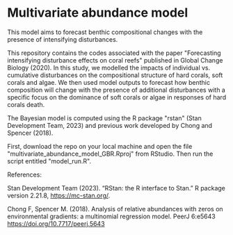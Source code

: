 # Multivariate abundance model

This model aims to forecast benthic compositional changes with the presence of intensifying disturbances. 

This repository contains the codes associated with the paper "Forecasting intensifying disturbance effects on coral reefs" published in Global Change Biology (2020). In this study, we modelled the impacts of individual vs. cumulative disturbances on the compositional structure of hard corals, soft corals and algae. We then used model outputs to forecast how benthic composition will change with the presence of additional disturbances with a specific focus on the dominance of soft corals or algae in responses of hard corals death. 

The Bayesian model is computed using the R package "rstan" (Stan Development Team, 2023) and previous work developed by Chong and Spencer (2018).  

First, download the repo on your local machine and open the file "multivariate_abundance_model_GBR.Rproj" from RStudio. Then run the script entitled "model_run.R".

References: 

Stan Development Team (2023). “RStan: the R interface to Stan.” R package version 2.21.8, https://mc-stan.org/.

Chong F, Spencer M. (2018). Analysis of relative abundances with zeros on environmental gradients: a multinomial regression model. PeerJ 6:e5643 https://doi.org/10.7717/peerj.5643
